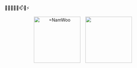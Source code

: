 

🔭🌱👯🤔💬📫😄⚡

<p align="center"><img align="center" height="150" src="https://github-readme-stats.vercel.app/api?username=NamWoo&show_icons=true" alt="=NamWoo" />&nbsp;
&nbsp;
<img align="center" height="150" src="https://github-readme-stats.vercel.app/api/top-langs/?username=NamWoo&layout=compact" /><p/>


<!--
### Hi there 👋

**NamWoo/NamWoo** is a ✨ _special_ ✨ repository because its `README.md` (this file) appears on your GitHub profile.

Here are some ideas to get you started:

- 🔭 I’m currently working on ...
- 🌱 I’m currently learning ...
- 👯 I’m looking to collaborate on ...
- 🤔 I’m looking for help with ...
- 💬 Ask me about ...
- 📫 How to reach me: ...
- 😄 Pronouns: ...
- ⚡ Fun fact: ...
-->



